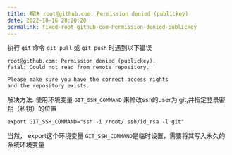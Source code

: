 ```yaml
---
title: 解决 root@github.com: Permission denied (publickey)
date: 2022-10-16 20:20:20
permalink: fixed-root-github-com-Permission-denied-publickey
---
```

执行 `git` 命令 `git pull` 或 `git push` 时遇到以下错误
```
root@github.com: Permission denied (publickey).
fatal: Could not read from remote repository.

Please make sure you have the correct access rights
and the repository exists.
```
解决方法:
使用环境变量 `GIT_SSH_COMMAND` 来修改ssh的user为 git,并指定登录密钥（私钥）的位置
```
export GIT_SSH_COMMAND="ssh -i /root/.ssh/id_rsa -l git"
```
当然， export这个环境变量 `GIT_SSH_COMMAND`是临时设置，需要将其写入永久的系统环境变量

